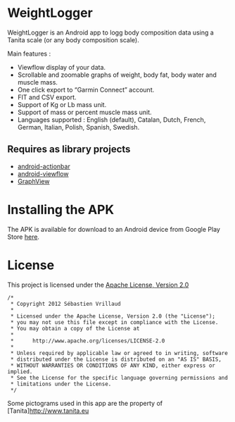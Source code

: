 WeightLogger
============

WeightLogger is an Android app to logg body composition data using a Tanita scale (or any body composition scale).

Main features :
* Viewflow display of your data.
* Scrollable and zoomable graphs of weight, body fat, body water and muscle mass.
* One click export to “Garmin Connect” account.
* FIT and CSV export.
* Support of Kg or Lb mass unit.
* Support of mass or percent muscle mass unit.
* Languages supported : English (default), Catalan, Dutch, French, German, Italian, Polish, Spanish, Swedish.

## Requires as library projects
* [android-actionbar](https://github.com/johannilsson/android-actionbar)
* [android-viewflow](https://github.com/pakerfeldt/android-viewflow)
* [GraphView](https://github.com/renard314/GraphView)

# Installing the APK

The APK is available for download to an Android device from Google Play Store [here](https://play.google.com/store/apps/details?id=org.kochka.android.weightlogger).

# License

This project is licensed under the [Apache License, Version 2.0](http://www.apache.org/licenses/LICENSE-2.0.html)

    /*
     * Copyright 2012 Sébastien Vrillaud
     *
     * Licensed under the Apache License, Version 2.0 (the "License");
     * you may not use this file except in compliance with the License.
     * You may obtain a copy of the License at
     *
     *      http://www.apache.org/licenses/LICENSE-2.0
     *
     * Unless required by applicable law or agreed to in writing, software
     * distributed under the License is distributed on an "AS IS" BASIS,
     * WITHOUT WARRANTIES OR CONDITIONS OF ANY KIND, either express or implied.
     * See the License for the specific language governing permissions and
     * limitations under the License.
     */

Some pictograms used in this app are the property of [Tanita]http://www.tanita.eu